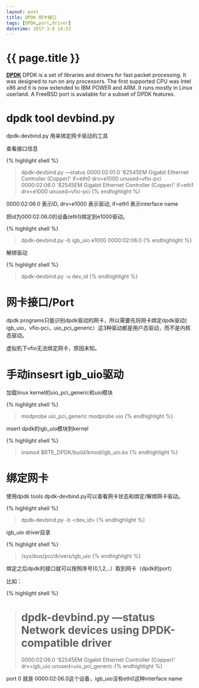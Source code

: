 ```yaml
---
layout: post
title: DPDK 网卡接口
tags: [DPDK,port,driver]
datetime: 2017-3-8 14:53
---
```


{{ page.title }}
================
<a href="http://dpdk.org"><strong>DPDK</strong></a>
DPDK is a set of libraries and drivers for fast packet processing. It was designed to run on any processors. The first supported CPU was Intel x86 and it is now extended to IBM POWER and ARM. It runs mostly in Linux userland. A FreeBSD port is available for a subset of DPDK features.

# dpdk tool devbind.py

dpdk-devbind.py
用来绑定网卡驱动的工具

查看接口信息

{% highlight shell %}
> dpdk-devbind.py —status
> 0000:02:01.0 '82545EM Gigabit Ethernet Controller (Copper)' if=eth0 drv=e1000 unused=vfio-pci
> 0000:02:06.0 '82545EM Gigabit Ethernet Controller (Copper)' if=eth1 drv=e1000 unused=vfio-pci
{% endhighlight %}

0000:02:06.0 表示ID, drv=e1000 表示驱动, if=eth1 表示interface name

把id为000:02:06.0的设备(eth1)绑定到e1000驱动。

{% highlight shell %}
> dpdk-devbind.py -b igb_uio e1000 0000:02:06.0
{% endhighlight %}

解绑驱动

{% highlight shell %}
> dpdk-devbind.py -u dev_id
{% endhighlight %}


# 网卡接口/Port
dpdk programs只能识别dpdk驱动的网卡，所以需要先将网卡绑定dpdk驱动( igb_uio，vfio-pci，uio_pci_generic）这3种驱动都是用户态驱动，而不是内核态驱动。

虚拟机下vfio无法绑定网卡，原因未知。

# 手动insesrt igb_uio驱动
加载linux kernel的uio_pci_generic和uio模块

{% highlight shell %}
> modprobe uio_pci_generic
> modprobe uio
{% endhighlight %}

insert dpdk的igb_uio模块到kernel

{% highlight shell %}
> insmod $RTE_DPDK/build/kmod/igb_uio.ko
{% endhighlight %}

# 绑定网卡
使用dpdk tools dpdk-devbind.py可以查看网卡状态和绑定/解绑网卡驱动。

{% highlight shell %}
> dpdk-devbind.py -b <driver> <dev_id>
{% endhighlight %}

igb_uio driver目录

{% highlight shell %}
> /sys/bus/pci/drivers/igb_uio
{% endhighlight %}

绑定之后dpdk的接口就可以按照序号(0,1,2,..）取到网卡（dpdk的port）

比如：

{% highlight shell %}
> dpdk-devbind.py —status
> Network devices using DPDK-compatible driver
> ============================================
> 0000:02:06.0 '82545EM Gigabit Ethernet Controller (Copper)' drv=igb_uio unused=uio_pci_generic
{% endhighlight %}

port 0 就是 0000:02:06.0这个设备，igb_uio没有eth0这种interface name